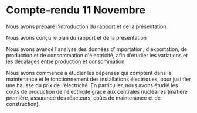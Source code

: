 # Compte-rendu 11 Novembre
Nous avons préparé l'introduction du rapport et de la présentation.

Nous avons conçu le plan du rapport et de la présentation

Nous avons avancé l'analyse des données d'importation, d'exportation, de production et de consommation d'électricité, afin d'étudier les variations et les décalages entre production et consommation.

Nous avons commencé à étudier les dépenses qui comptent dans la maintenance et le fonctionnement des installations électriques, pour justifier une hausse du prix de l'électricité. En particulier, nous avons étudié les coûts de production de l'électricité grâce aux centrales nucléaires (matière première, assurance des réacteurs, coûts de maintenance et de construction).

